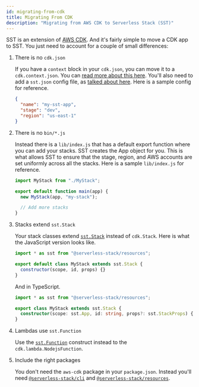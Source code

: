 ```yaml
---
id: migrating-from-cdk
title: Migrating From CDK
description: "Migrating from AWS CDK to Serverless Stack (SST)"
---
```


SST is an extension of [AWS CDK](https://aws.amazon.com/cdk/). And it's fairly simple to move a CDK app to SST. You just need to account for a couple of small differences:

1. There is no `cdk.json`

   If you have a `context` block in your `cdk.json`, you can move it to a `cdk.context.json`. You can [read more about this here](https://docs.aws.amazon.com/cdk/latest/guide/context.html). You'll also need to add a `sst.json` config file, as [talked about here](installation.md#project-config). Here is a sample config for reference.

   ```json
   {
     "name": "my-sst-app",
     "stage": "dev",
     "region": "us-east-1"
   }
   ```

2. There is no `bin/*.js`

   Instead there is a `lib/index.js` that has a default export function where you can add your stacks. SST creates the App object for you. This is what allows SST to ensure that the stage, region, and AWS accounts are set uniformly across all the stacks. Here is a sample `lib/index.js` for reference.

   ```js
   import MyStack from "./MyStack";

   export default function main(app) {
     new MyStack(app, "my-stack");

     // Add more stacks
   }
   ```

3. Stacks extend `sst.Stack`

   Your stack classes extend [`sst.Stack`](constructs/stack.md) instead of `cdk.Stack`. Here is what the JavaScript version looks like.

   ```js
   import * as sst from "@serverless-stack/resources";

   export default class MyStack extends sst.Stack {
     constructor(scope, id, props) {}
   }
   ```

   And in TypeScript.

   ```ts
   import * as sst from "@serverless-stack/resources";

   export class MyStack extends sst.Stack {
     constructor(scope: sst.App, id: string, props?: sst.StackProps) {}
   }
   ```

4. Lambdas use `sst.Function`

   Use the [`sst.Function`](constructs/function.md) construct instead to the `cdk.lambda.NodejsFunction`.

5. Include the right packages

   You don't need the `aws-cdk` package in your `package.json`. Instead you'll need [`@serverless-stack/cli`](packages/cli.md) and [`@serverless-stack/resources`](packages/resources.md).

